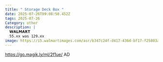 ```yaml
---
title: " Storage Deck Box "
date: 2025-07-26T09:08:58.452Z
tags: 2025-07-26
Category: other
description: |
  𝗪𝗔𝗟𝗠𝗔𝗥𝗧 
  55.xx was 129.xx
image: https://i5.walmartimages.com/asr/b347c24f-d417-436d-bf17-f25803aa0361.2e4c740b467d5ed45c4a1f99a860f230.jpeg?odnHeight=2000&odnWidth=2000&odnBg=FFFFFF
---
```

https://go.magik.ly/ml/2f1ue/
AD